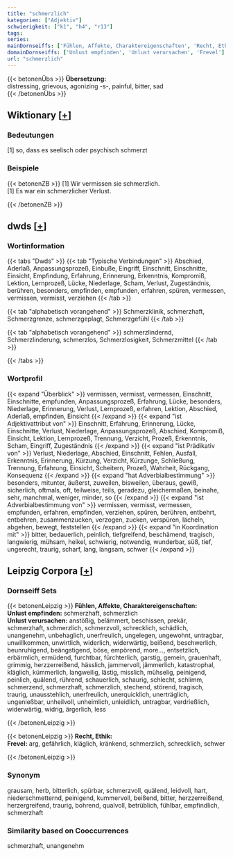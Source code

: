 ```yaml
---
title: "schmerzlich"
kategorien: ["Adjektiv"]
schwierigkeit: ["k1", "h4", "r13"]
tags:
series:
mainDornseiffs: ['Fühlen, Affekte, Charaktereigenschaften', 'Recht, Ethik']
domainDornseiffs: ['Unlust empfinden', 'Unlust verursachen', 'Frevel']
url: "schmerzlich"
---
```


{{< betonenÜbs >}}
**Übersetzung:**  
distressing, grievous, agonizing -s-, painful, bitter, sad  
{{< /betonenÜbs >}}

## Wiktionary [[+](https://de.wiktionary.org/wiki/schmerzlich)]

### Bedeutungen
[1] so, dass es seelisch oder psychisch schmerzt  

### Beispiele
{{< betonenZB >}}
[1] Wir vermissen sie schmerzlich.  
[1] Es war ein schmerzlicher Verlust.  

{{< /betonenZB >}}


## dwds [[+](https://www.dwds.de/wb/schmerzlich)]

### Wortinformation
{{< tabs "Dwds" >}}
{{< tab "Typische Verbindungen" >}}
Abschied, Aderlaß, Anpassungsprozeß, Einbuße, Eingriff, Einschnitt, Einschnitte, Einsicht, Empfindung, Erfahrung, Erinnerung, Erkenntnis, Kompromiß, Lektion, Lernprozeß, Lücke, Niederlage, Scham, Verlust, Zugeständnis, berühren, besonders, empfinden, empfunden, erfahren, spüren, vermessen, vermissen, vermisst, verziehen
{{< /tab >}}

{{< tab "alphabetisch vorangehend" >}}
Schmerzklinik, schmerzhaft, Schmerzgrenze, schmerzgeplagt, Schmerzgefühl
{{< /tab >}}

{{< tab "alphabetisch vorangehend" >}}
schmerzlindernd, Schmerzlinderung, schmerzlos, Schmerzlosigkeit, Schmerzmittel
{{< /tab >}}

{{< /tabs >}}

### Wortprofil
{{< expand "Überblick" >}} vermissen, vermisst, vermessen, Einschnitt, Einschnitte, empfunden, Anpassungsprozeß, Erfahrung, Lücke, besonders, Niederlage, Erinnerung, Verlust, Lernprozeß, erfahren, Lektion, Abschied, Aderlaß, empfinden, Einsicht {{< /expand >}}
{{< expand "ist Adjektivattribut von" >}} Einschnitt, Erfahrung, Erinnerung, Lücke, Einschnitte, Verlust, Niederlage, Anpassungsprozeß, Abschied, Kompromiß, Einsicht, Lektion, Lernprozeß, Trennung, Verzicht, Prozeß, Erkenntnis, Scham, Eingriff, Zugeständnis {{< /expand >}}
{{< expand "ist Prädikativ von" >}} Verlust, Niederlage, Abschied, Einschnitt, Fehlen, Ausfall, Erkenntnis, Erinnerung, Kürzung, Verzicht, Kürzunge, Schließung, Trennung, Erfahrung, Einsicht, Scheitern, Prozeß, Wahrheit, Rückgang, Konsequenz {{< /expand >}}
{{< expand "hat Adverbialbestimmung" >}} besonders, mitunter, äußerst, zuweilen, bisweilen, überaus, gewiß, sicherlich, oftmals, oft, teilweise, teils, geradezu, gleichermaßen, beinahe, sehr, manchmal, weniger, minder, so {{< /expand >}}
{{< expand "ist Adverbialbestimmung von" >}} vermissen, vermisst, vermessen, empfunden, erfahren, empfinden, verziehen, spüren, berühren, entbehrt, entbehren, zusammenzucken, verzogen, zucken, verspüren, lächeln, abgehen, bewegt, feststellen {{< /expand >}}
{{< expand "in Koordination mit" >}} bitter, bedauerlich, peinlich, tiefgreifend, beschämend, tragisch, langwierig, mühsam, heikel, schwierig, notwendig, wunderbar, süß, tief, ungerecht, traurig, scharf, lang, langsam, schwer {{< /expand >}}

## Leipzig Corpora [[+](https://corpora.uni-leipzig.de/en/res?word=schmerzlich&corpusId=deu_newscrawl-public_2018)]

### Dornseiff Sets
{{< betonenLeipzig >}}
**Fühlen, Affekte, Charaktereigenschaften:**  
**Unlust empfinden:** schmerzhaft, schmerzlich  
**Unlust verursachen:** anstößig, belämmert, beschissen, prekär, schmerzhaft, schmerzlich, schmerzvoll, schrecklich, schädlich, unangenehm, unbehaglich, unerfreulich, ungelegen, ungewohnt, untragbar, unwillkommen, unwirtlich, widerlich, widerwärtig, beißend, beschwerlich, beunruhigend, beängstigend, böse, empörend, more..., entsetzlich, erbärmlich, ermüdend, furchtbar, fürchterlich, garstig, gemein, grauenhaft, grimmig, herzzerreißend, hässlich, jammervoll, jämmerlich, katastrophal, kläglich, kümmerlich, langweilig, lästig, misslich, mühselig, peinigend, peinlich, quälend, rührend, schauerlich, schaurig, schlecht, schlimm, schmerzend, schmerzhaft, schmerzlich, stechend, störend, tragisch, traurig, unausstehlich, unerfreulich, unerquicklich, unerträglich, ungenießbar, unheilvoll, unheimlich, unleidlich, untragbar, verdrießlich, widerwärtig, widrig, ärgerlich, less  

{{< /betonenLeipzig >}}


{{< betonenLeipzig >}}
**Recht, Ethik:**  
**Frevel:** arg, gefährlich, kläglich, kränkend, schmerzlich, schrecklich, schwer  

{{< /betonenLeipzig >}}

### Synonym
grausam, herb, bitterlich, spürbar, schmerzvoll, quälend, leidvoll, hart, niederschmetternd, peinigend, kummervoll, beißend, bitter, herzzerreißend, herzergreifend, traurig, bohrend, qualvoll, betrüblich, fühlbar, empfindlich, schmerzhaft


### Similarity based on Cooccurrences
schmerzhaft, unangenehm

